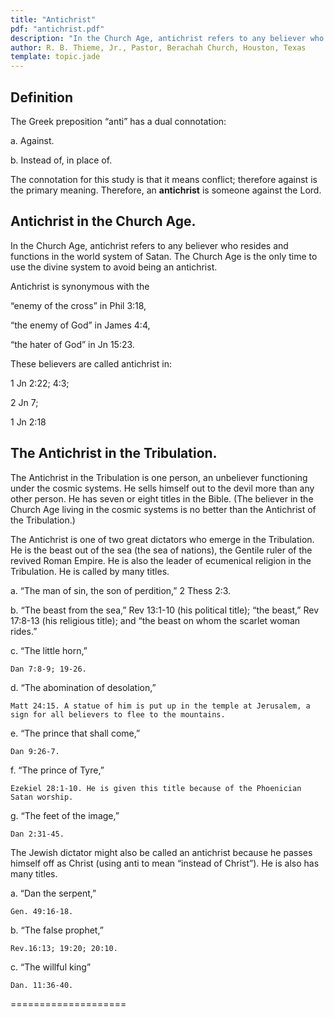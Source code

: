 ```yaml
---
title: "Antichrist"
pdf: "antichrist.pdf"
description: "In the Church Age, antichrist refers to any believer who resides and functions in the world system of Satan."
author: R. B. Thieme, Jr., Pastor, Berachah Church, Houston, Texas
template: topic.jade
---
```


Definition
----------

The Greek preposition “anti” has a dual connotation:

a. Against.

b. Instead of, in place of.

The connotation for this study is that it means conflict; therefore
against is the primary meaning. Therefore, an **antichrist** is someone
against the Lord.

Antichrist in the Church Age.
-----------------------------

In the Church Age, antichrist refers to any believer who resides and
functions in the world system of Satan. The Church Age is the only time
to use the divine system to avoid being an antichrist.

Antichrist is synonymous with the

“enemy of the cross” in Phil 3:18,

“the enemy of God” in James 4:4,

“the hater of God” in Jn 15:23.

These believers are called antichrist in:

1 Jn 2:22; 4:3;

2 Jn 7;

1 Jn 2:18

The Antichrist in the Tribulation.
----------------------------------

The Antichrist in the Tribulation is one person, an unbeliever
functioning under the cosmic systems. He sells himself out to the devil
more than any other person. He has seven or eight titles in the Bible.
(The believer in the Church Age living in the cosmic systems is no
better than the Antichrist of the Tribulation.)

The Antichrist is one of two great dictators who emerge in the
Tribulation. He is the beast out of the sea (the sea of nations), the
Gentile ruler of the revived Roman Empire. He is also the leader of
ecumenical religion in the Tribulation. He is called by many titles.

a.  “The man of sin, the son of perdition,” 2 Thess 2:3.

b.  “The beast from the sea,” Rev 13:1-10 (his political title); “the
    beast,” Rev 17:8-13 (his religious title); and “the beast on whom the
    scarlet woman rides.”

c.  “The little horn,”

    Dan 7:8-9; 19-26.

d.  “The abomination of desolation,”

    Matt 24:15. A statue of him is put up in the temple at Jerusalem, a
    sign for all believers to flee to the mountains.

e.  “The prince that shall come,”

    Dan 9:26-7.

f.  “The prince of Tyre,”

    Ezekiel 28:1-10. He is given this title because of the Phoenician
    Satan worship.

g.  “The feet of the image,”

    Dan 2:31-45.

The Jewish dictator might also be called an antichrist because he passes
himself off as Christ (using anti to mean “instead of Christ”). He is
also has many titles.

a.  “Dan the serpent,”

    Gen. 49:16-18.

b.  “The false prophet,”

    Rev.16:13; 19:20; 20:10.

c.  “The willful king”
  
    Dan. 11:36-40.

====================

